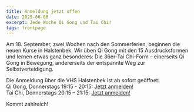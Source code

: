 ```yaml
---
title: Anmeldung jetzt offen
date: 2025-06-06
excerpt: Jede Woche Qi Gong und Tai Chi!
tags: frontpage
---
```

Am 18. September, zwei Wochen nach den Sommerferien, beginnen die neuen Kurse in Halstenbek. 
Wir üben Qi Gong mit den 15 Ausdrucksformen und lernen etwas ganz besonderes: Die 36er-Tai Chi-Form – einerseits Qi Gong in Bewegung, andererseits der entspannte Weg zur Selbstverteidigung.

Die Anmeldung über die VHS Halstenbek ist ab sofort geöffnet:  
Qi Gong, Donnerstags 19:15 - 20:15: [Jetzt anmelden!](https://www.vhs-halstenbek.de/p/gesundheit-fitness-und-ernaehrung/yoga-pilates-entspannung/qi-gong-die-15-ausdrucksformen/mit-und-ohne-vorkenntnisse-521-C-252-3117)  
Tai Chi, Donnerstags 20:15 – 21:15: [Jetzt anmelden!](https://www.vhs-halstenbek.de/p/gesundheit-fitness-und-ernaehrung/yoga-pilates-entspannung/tai-chi-fuer-einsteiger-innen-521-C-252-3117A)

Kommt zahlreich! 